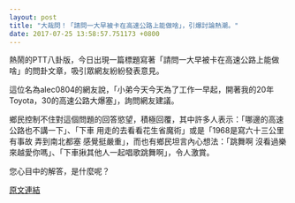 ```yaml
---
layout: post
title: "大哉問！「請問一大早被卡在高速公路上能做啥」，引爆討論熱潮。"
date: 2017-07-25 13:58:57.751173 +0800
---
```


熱鬧的PTT八卦版，今日出現一篇標題寫著「請問一大早被卡在高速公路上能做啥」的問卦文章，吸引眾網友紛紛發表意見。

這位名為alec0804的網友說，「小弟今天今天為了工作一早起，開著我的20年Toyota，30的高速公路大爆塞」，詢問網友建議。

鄉民控制不住對這個問題的回答慾望，積極回覆，其中許多人表示：「哪邊的高速公路也不講一下」、「下車 用走的去看看花生省魔術」或是「1968是寫六十三公里有事故 弄到南北都塞 感覺挺嚴重」，而也有鄉民坦言內心想法：「跳舞啊 沒看過樂來越愛你嗎」、「下車揪其他人一起唱歌跳舞啊」，令人激賞。

您心目中的解答，是什麼呢？

<a href = "https://www.ptt.cc/bbs/Gossiping/M.1500937604.A.D97.html">原文連結</a>

